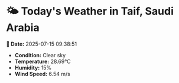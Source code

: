 # 🌤️ Today's Weather in Taif, Saudi Arabia

**📅 Date:** 2025-07-15 09:38:51

- **Condition:** Clear sky
- **Temperature:** 28.69°C
- **Humidity:** 15%
- **Wind Speed:** 6.54 m/s
